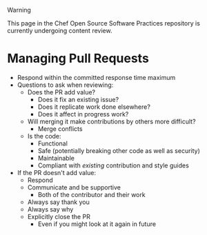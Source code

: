 > [!WARNING]
> This page in the Chef Open Source Software Practices repository is currently undergoing content review.

# Managing Pull Requests

* Respond within the committed response time maximum
* Questions to ask when reviewing:
  * Does the PR add value?
    * Does it fix an existing issue?
    * Does it replicate work done elsewhere?
    * Does it affect in progress work?
  * Will merging it make contributions by others more difficult?
    * Merge conflicts
  * Is the code:
    * Functional
    * Safe (potentially breaking other code as well as security)
    * Maintainable
    * Compliant with _existing_ contribution and style guides
* If the PR doesn't add value:
  * Respond
  * Communicate and be supportive
    * Both of the contributor and their work
  * Always say thank you
  * Always say why
  * Explicitly close the PR
    * Even if you might look at it again in future
